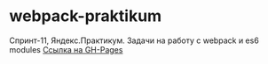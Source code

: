 # webpack-praktikum
Спринт-11, Яндекс.Практикум. Задачи на работу с webpack и es6 modules
[Ссылка на GH-Pages](https://laka-vadim.github.io/webpack-praktikum/)
